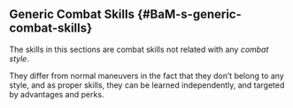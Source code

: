 ## Generic Combat Skills {#BaM-s-generic-combat-skills}

The skills in this sections are combat skills not related with any
_combat style_.

They differ from normal maneuvers in the fact that they don’t belong to any
style, and as proper skills, they can be learned independently, and targeted by
advantages and perks.
